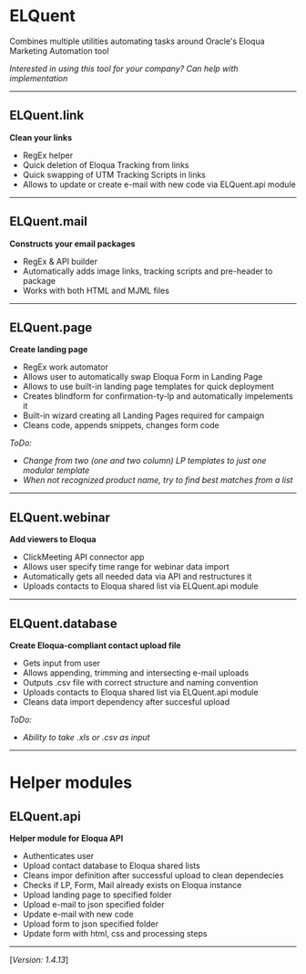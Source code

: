 # ELQuent
Combines multiple utilities automating tasks around Oracle's Eloqua Marketing Automation tool

_Interested in using this tool for your company? Can help with implementation_

---
## ELQuent.link
__Clean your links__
- RegEx helper
- Quick deletion of Eloqua Tracking from links
- Quick swapping of UTM Tracking Scripts in links
- Allows to update or create e-mail with new code via ELQuent.api module

---
## ELQuent.mail
__Constructs your email packages__
- RegEx & API builder
- Automatically adds image links, tracking scripts and pre-header to package
- Works with both HTML and MJML files

---
## ELQuent.page
__Create landing page__
- RegEx work automator
- Allows user to automatically swap Eloqua Form in Landing Page
- Allows to use built-in landing page templates for quick deployment
- Creates blindform for confirmation-ty-lp and automatically impelements it
- Built-in wizard creating all Landing Pages required for campaign
- Cleans code, appends snippets, changes form code

_ToDo:_
- _Change from two (one and two column) LP templates to just one modular template_
- _When not recognized product name, try to find best matches from a list_

---
## ELQuent.webinar
__Add viewers to Eloqua__
- ClickMeeting API connector app
- Allows user specify time range for webinar data import
- Automatically gets all needed data via API and restructures it
- Uploads contacts to Eloqua shared list via ELQuent.api module

---
## ELQuent.database
__Create Eloqua-compliant contact upload file__
- Gets input from user
- Allows appending, trimming and intersecting e-mail uploads
- Outputs .csv file with correct structure and naming convention
- Uploads contacts to Eloqua shared list via ELQuent.api module
- Cleans data import dependency after succesful upload

_ToDo:_
- _Ability to take .xls or .csv as input_

---
# Helper modules

## ELQuent.api
__Helper module for Eloqua API__
- Authenticates user
- Upload contact database to Eloqua shared lists
- Cleans impor definition after successful upload to clean dependecies
- Checks if LP, Form, Mail already exists on Eloqua instance
- Upload landing page to specified folder
- Upload e-mail to json specified folder
- Update e-mail with new code
- Upload form to json specified folder
- Update form with html, css and processing steps

---

[_Version: 1.4.13_]